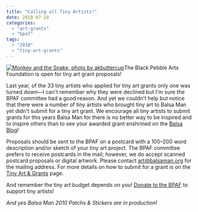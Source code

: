 ```yaml
---
title: "Calling all Tiny Artists!"
date: 2010-07-18
categories: 
  - "art-grants"
  - "bpaf"
tags: 
  - "2010"
  - "tiny-art-grants"
---
```


[![Monkey and the Snake, photo by akbuttercup](/images/3899767784_d42d851e1c.jpg "Monkey and the Snake, photo by akbuttercup")](http://www.flickr.com/photos/princessbuttercup/3899767784/in/pool-1215242@N23/)The Black Pebble Arts Foundation is open for tiny art grant proposals!

Last year, of the 33 tiny artists who applied for tiny art grants only one was turned down—I can't remember why they were declined but I'm sure the BPAF committee had a good reason. And yet we couldn't help but notice that there were a number of tiny artists who brought tiny art to Balsa Man yet didn't submit for a tiny art grant. We encourage all tiny artists to submit grants for this years Balsa Man for there is no better way to be inspired and to inspire others than to see your awarded grant enshrined on the [Balsa Blog](http://balsaman.org/blog/)!

Proposals should be sent to the BPAF on a postcard with a 100–200 word description and/or sketch of your tiny art project. The BPAF committee prefers to receive postcards in the mail; however, we do accept scanned postcard proposals or digital artwork. Please contact [art@balsaman.org](mailto:art@balsaman.org) for the mailing address. For more details on how to submit for a grant is on the [Tiny Art & Grants](http://balsaman.org/tiny-art-grants/) page.

And remember the tiny art budget depends on you! [Donate to the BPAF](http://balsaman.org/donate/) to support tiny artists!

_And yes Balsa Man 2010 Patchs & Stickers are in production!_
